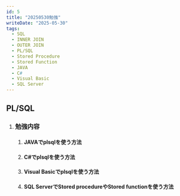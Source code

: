 ```yaml
---
id: 5
title: "20250530勉強"
writeDate: "2025-05-30"
tags:
  - SQL
  - INNER JOIN
  - OUTER JOIN
  - PL/SQL
  - Stored Procedure
  - Stored Function
  - JAVA
  - C#
  - Visual Basic
  - SQL Server
---
```


## PL/SQL
1. ### 勉強内容
   1. #### JAVAでplsqlを使う方法
   2. #### C#でplsqlを使う方法
   3. #### Visual Basicでplsqlを使う方法
   4. #### SQL ServerでStored procedureやStored functionを使う方法
